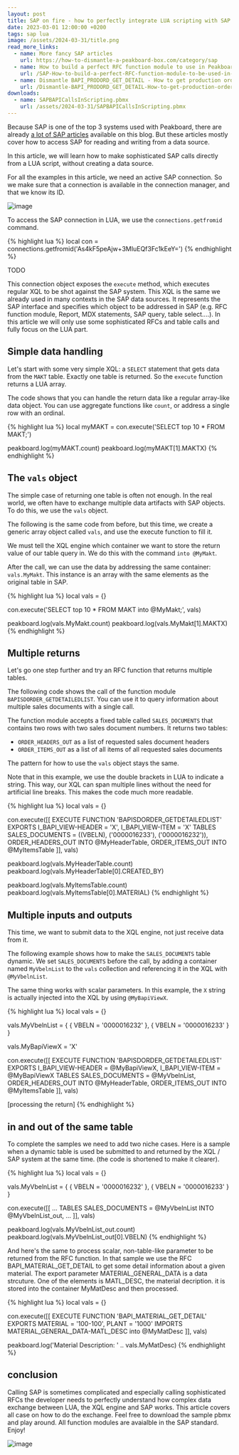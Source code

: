 ```yaml
---
layout: post
title: SAP on fire - how to perfectly integrate LUA scripting with SAP
date: 2023-03-01 12:00:00 +0200
tags: sap lua
image: /assets/2024-03-31/title.png
read_more_links:
  - name: More fancy SAP articles
    url: https://how-to-dismantle-a-peakboard-box.com/category/sap
  - name: How to build a perfect RFC function module to use in Peakboard
    url: /SAP-How-to-build-a-perfect-RFC-function-module-to-be-used-in-Peakboard.html
  - name: Dismantle BAPI_PRODORD_GET_DETAIL - How to get production order details from SAP
    url: /Dismantle-BAPI_PRODORD_GET_DETAIL-How-to-get-production-order-details-from-SAP.html
downloads:
  - name: SAPBAPICallsInScripting.pbmx
    url: /assets/2024-03-31/SAPBAPICallsInScripting.pbmx
---
```

Because SAP is one of the top 3 systems used with Peakboard, there are already [a lot of SAP articles](https://how-to-dismantle-a-peakboard-box.com/category/sap) available on this blog. But these articles mostly cover how to access SAP for reading and writing from a data source.

In this article, we will learn how to make sophisticated SAP calls directly from a LUA script, without creating a data source.

For all the examples in this article, we need an active SAP connection. So we make sure that a connection is available in the connection manager, and that we know its ID. 

![image](/assets/2024-03-31/010.png)

To access the SAP connection in LUA, we use the `connections.getfromid` command.

{% highlight lua %}
local con = connections.getfromid('As4kF5peAjw+3MIuEQf3Fc1kEeY=')
{% endhighlight %}

TODO

This connection object exposes the `execute` method, which executes regular XQL to be shot against the SAP system. This XQL is the same we already used in many contexts in the SAP data sources. It represents the SAP interface and specifies which object to be addressed in SAP (e.g. RFC function module, Report, MDX statements, SAP query, table select....). In this article we will only use some sophisticated RFCs and table calls and fully focus on the LUA part.

## Simple data handling

Let's start with some very simple XQL: a `SELECT` statement that gets data from the `MAKT` table. Exactly one table is returned. So the `execute` function returns a LUA array.

The code shows that you can handle the return data like a regular array-like data object. You can use aggregate functions like `count`, or address a single row with an ordinal. 

{% highlight lua %}
local myMAKT = con.execute('SELECT top 10 * FROM MAKT;')

peakboard.log(myMAKT.count)
peakboard.log(myMAKT[1].MAKTX)
{% endhighlight %}

## The `vals` object

The simple case of returning one table is often not enough. In the real world, we often have to exchange multiple data artifacts with SAP objects. To do this, we use the `vals` object.

The following is the same code from before, but this time, we create a generic array object called `vals`, and use the execute function to fill it.

We must tell the XQL engine which container we want to store the return value of our table query in. We do this with the command `into @MyMakt`.

After the call, we can use the data by addressing the same container: `vals.MyMakt`. This instance is an array with the same elements as the original table in SAP. 

{% highlight lua %}
local vals = {}

con.execute('SELECT top 10 * FROM MAKT into @MyMakt;', vals)

peakboard.log(vals.MyMakt.count)
peakboard.log(vals.MyMakt[1].MAKTX)
{% endhighlight %}

## Multiple returns

Let's go one step further and try an RFC function that returns multiple tables.

The following code shows the call of the function module `BAPISDORDER_GETDETAILEDLIST`. You can use it to query information about multiple sales documents with a single call.

The function module accepts a fixed table called `SALES_DOCUMENTS` that contains two rows with two sales document numbers. It returns two tables:
* `ORDER_HEADERS_OUT` as a list of requested sales document headers
* `ORDER_ITEMS_OUT` as a list of all items of all requested sales documents

The pattern for how to use the `vals` object stays the same.

Note that in this example, we use the double brackets in LUA to indicate a string. This way, our XQL can span multiple lines without the need for artificial line breaks. This makes the code much more readable.

{% highlight lua %}
local vals = {}

con.execute([[
EXECUTE FUNCTION 'BAPISDORDER_GETDETAILEDLIST'
  EXPORTS
    I_BAPI_VIEW-HEADER = 'X',
    I_BAPI_VIEW-ITEM   = 'X'
   TABLES
      SALES_DOCUMENTS = ((VBELN),
         ('0000016233'),
         ('0000016232')),
      ORDER_HEADERS_OUT INTO @MyHeaderTable,
	  ORDER_ITEMS_OUT INTO @MyItemsTable
  ]], vals)

peakboard.log(vals.MyHeaderTable.count)
peakboard.log(vals.MyHeaderTable[0].CREATED_BY)

peakboard.log(vals.MyItemsTable.count)
peakboard.log(vals.MyItemsTable[0].MATERIAL)
{% endhighlight %}

## Multiple inputs and outputs

This time, we want to submit data to the XQL engine, not just receive data from it.

The following example shows how to make the `SALES_DOCUMENTS` table dynamic. We set `SALES_DOCUMENTS` before the call, by adding a container named `MyVbelnList` to the `vals` collection and referencing it in the XQL with `@MyVbelnList`.

The same thing works with scalar parameters. In this example, the `X` string is actually injected into the XQL by using `@MyBapiViewX`.

{% highlight lua %}
local vals = {}

vals.MyVbelnList = {
  { VBELN = '0000016232' },
  { VBELN = '0000016233' }
}

vals.MyBapiViewX = 'X'

con.execute([[
EXECUTE FUNCTION 'BAPISDORDER_GETDETAILEDLIST'
  EXPORTS
    I_BAPI_VIEW-HEADER = @MyBapiViewX,
    I_BAPI_VIEW-ITEM   = @MyBapiViewX
   TABLES
      SALES_DOCUMENTS = @MyVbelnList,
      ORDER_HEADERS_OUT INTO @MyHeaderTable,
	  ORDER_ITEMS_OUT INTO @MyItemsTable
  ]], vals)

[processing the return]
{% endhighlight %}

## in and out of the same table

To complete the samples we need to add two niche cases. Here is a sample when a dynamic table is used be submitted to and returned by the XQL / SAP system at the same time. (the code is shortened to make it clearer).

{% highlight lua %}
local vals = {}

vals.MyVbelnList = {
  { VBELN = '0000016232' },
  { VBELN = '0000016233' }
}

con.execute([[
...
   TABLES
      SALES_DOCUMENTS = @MyVbelnList INTO @MyVbelnList_out,
...
  ]], vals)

peakboard.log(vals.MyVbelnList_out.count)
peakboard.log(vals.MyVbelnList_out[0].VBELN)
{% endhighlight %}

And here's the same to process scalar, non-table-like parameter to be returned from the RFC function. In that sample we use the RFC BAPI_MATERIAL_GET_DETAIL to get some detail information about a given material. The export parameter MATERIAL_GENERAL_DATA is a data strcuture. One of the elements is MATL_DESC, the material decription. it is stored into the container MyMatDesc and then processed.

{% highlight lua %}
local vals = {}

con.execute([[
EXECUTE FUNCTION 'BAPI_MATERIAL_GET_DETAIL'
  EXPORTS
    MATERIAL = '100-100',
    PLANT = '1000'
   IMPORTS
      MATERIAL_GENERAL_DATA-MATL_DESC into @MyMatDesc
  ]], vals)

peakboard.log('Material Description: ' .. vals.MyMatDesc)
{% endhighlight %}

## conclusion

Calling SAP is sometimes complicated and especially calling sophisticated RFCs the developer needs to perfectly understand how complex data exchange between LUA, the XQL engine and SAP works. This article covers all case on how to do the exchange. Feel free to download the sample pbmx and play around. All function modules are avaialble in the SAP standard. Enjoy!

![image](/assets/2024-03-31/020.png)

